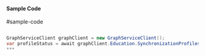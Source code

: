#### Sample Code
#sample-code 

```C#

GraphServiceClient graphClient = new GraphServiceClient();
var profileStatus = await graphClient.Education.SynchronizationProfiles.SynchronizationProfiles.ProfileStatus.Request().GetAsync();
*** 

```